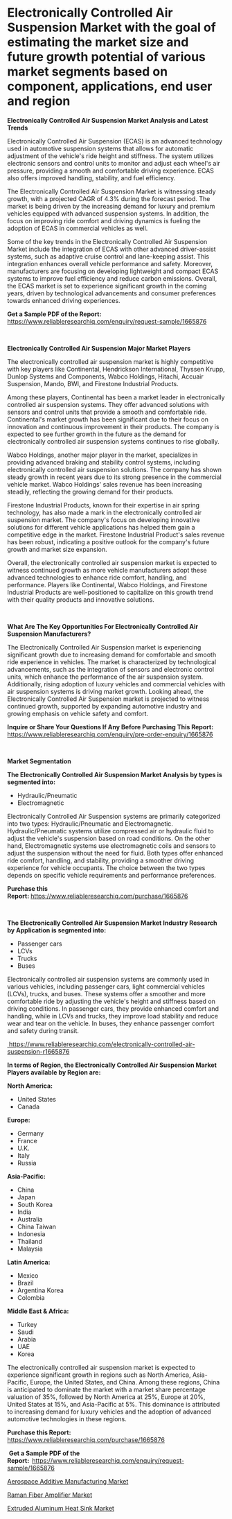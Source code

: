 <p><h1>Electronically Controlled Air Suspension Market with the goal of estimating the market size and future growth potential of various market segments based on component, applications, end user and region</h1></p><p><strong>Electronically Controlled Air Suspension Market Analysis and Latest Trends</strong></p>
<p><p>Electronically Controlled Air Suspension (ECAS) is an advanced technology used in automotive suspension systems that allows for automatic adjustment of the vehicle's ride height and stiffness. The system utilizes electronic sensors and control units to monitor and adjust each wheel's air pressure, providing a smooth and comfortable driving experience. ECAS also offers improved handling, stability, and fuel efficiency.</p><p>The Electronically Controlled Air Suspension Market is witnessing steady growth, with a projected CAGR of 4.3% during the forecast period. The market is being driven by the increasing demand for luxury and premium vehicles equipped with advanced suspension systems. In addition, the focus on improving ride comfort and driving dynamics is fueling the adoption of ECAS in commercial vehicles as well.</p><p>Some of the key trends in the Electronically Controlled Air Suspension Market include the integration of ECAS with other advanced driver-assist systems, such as adaptive cruise control and lane-keeping assist. This integration enhances overall vehicle performance and safety. Moreover, manufacturers are focusing on developing lightweight and compact ECAS systems to improve fuel efficiency and reduce carbon emissions. Overall, the ECAS market is set to experience significant growth in the coming years, driven by technological advancements and consumer preferences towards enhanced driving experiences.</p></p>
<p><strong>Get a Sample PDF of the Report:&nbsp;</strong> <a href="https://www.reliableresearchiq.com/enquiry/request-sample/1665876">https://www.reliableresearchiq.com/enquiry/request-sample/1665876</a></p>
<p>&nbsp;</p>
<p><strong>Electronically Controlled Air Suspension Major Market Players</strong></p>
<p><p>The electronically controlled air suspension market is highly competitive with key players like Continental, Hendrickson International, Thyssen Krupp, Dunlop Systems and Components, Wabco Holdings, Hitachi, Accuair Suspension, Mando, BWI, and Firestone Industrial Products. </p><p>Among these players, Continental has been a market leader in electronically controlled air suspension systems. They offer advanced solutions with sensors and control units that provide a smooth and comfortable ride. Continental's market growth has been significant due to their focus on innovation and continuous improvement in their products. The company is expected to see further growth in the future as the demand for electronically controlled air suspension systems continues to rise globally.</p><p>Wabco Holdings, another major player in the market, specializes in providing advanced braking and stability control systems, including electronically controlled air suspension solutions. The company has shown steady growth in recent years due to its strong presence in the commercial vehicle market. Wabco Holdings' sales revenue has been increasing steadily, reflecting the growing demand for their products.</p><p>Firestone Industrial Products, known for their expertise in air spring technology, has also made a mark in the electronically controlled air suspension market. The company's focus on developing innovative solutions for different vehicle applications has helped them gain a competitive edge in the market. Firestone Industrial Product's sales revenue has been robust, indicating a positive outlook for the company's future growth and market size expansion.</p><p>Overall, the electronically controlled air suspension market is expected to witness continued growth as more vehicle manufacturers adopt these advanced technologies to enhance ride comfort, handling, and performance. Players like Continental, Wabco Holdings, and Firestone Industrial Products are well-positioned to capitalize on this growth trend with their quality products and innovative solutions.</p></p>
<p>&nbsp;</p>
<p><strong>What Are The Key Opportunities For Electronically Controlled Air Suspension Manufacturers?</strong></p>
<p><p>The Electronically Controlled Air Suspension market is experiencing significant growth due to increasing demand for comfortable and smooth ride experience in vehicles. The market is characterized by technological advancements, such as the integration of sensors and electronic control units, which enhance the performance of the air suspension system. Additionally, rising adoption of luxury vehicles and commercial vehicles with air suspension systems is driving market growth. Looking ahead, the Electronically Controlled Air Suspension market is projected to witness continued growth, supported by expanding automotive industry and growing emphasis on vehicle safety and comfort.</p></p>
<p><strong>Inquire or Share Your Questions If Any Before Purchasing This Report:</strong> <a href="https://www.reliableresearchiq.com/enquiry/pre-order-enquiry/1665876">https://www.reliableresearchiq.com/enquiry/pre-order-enquiry/1665876</a></p>
<p>&nbsp;</p>
<p><strong>Market Segmentation</strong></p>
<p><strong>The Electronically Controlled Air Suspension Market Analysis by types is segmented into:</strong></p>
<p><ul><li>Hydraulic/Pneumatic</li><li>Electromagnetic</li></ul></p>
<p><p>Electronically Controlled Air Suspension systems are primarily categorized into two types: Hydraulic/Pneumatic and Electromagnetic. Hydraulic/Pneumatic systems utilize compressed air or hydraulic fluid to adjust the vehicle's suspension based on road conditions. On the other hand, Electromagnetic systems use electromagnetic coils and sensors to adjust the suspension without the need for fluid. Both types offer enhanced ride comfort, handling, and stability, providing a smoother driving experience for vehicle occupants. The choice between the two types depends on specific vehicle requirements and performance preferences.</p></p>
<p><strong>Purchase this Report:&nbsp;</strong><a href="https://www.reliableresearchiq.com/purchase/1665876">https://www.reliableresearchiq.com/purchase/1665876</a></p>
<p>&nbsp;</p>
<p><strong>The Electronically Controlled Air Suspension Market Industry Research by Application is segmented into:</strong></p>
<p><ul><li>Passenger cars</li><li>LCVs</li><li>Trucks</li><li>Buses</li></ul></p>
<p><p>Electronically controlled air suspension systems are commonly used in various vehicles, including passenger cars, light commercial vehicles (LCVs), trucks, and buses. These systems offer a smoother and more comfortable ride by adjusting the vehicle's height and stiffness based on driving conditions. In passenger cars, they provide enhanced comfort and handling, while in LCVs and trucks, they improve load stability and reduce wear and tear on the vehicle. In buses, they enhance passenger comfort and safety during transit.</p></p>
<p><a href="https://www.reliableresearchiq.com/electronically-controlled-air-suspension-r1665876">&nbsp;https://www.reliableresearchiq.com/electronically-controlled-air-suspension-r1665876</a></p>
<p><strong>In terms of Region, the Electronically Controlled Air Suspension Market Players available by Region are:</strong></p>
<p>
    <p> <strong> North America: </strong>
        <ul>
            <li>United States</li>
            <li>Canada</li>
        </ul>
        </p> 
    <p> <strong> Europe: </strong>
        <ul>
            <li>Germany</li>
            <li>France</li>
            <li>U.K.</li>
            <li>Italy</li>
            <li>Russia</li>
        </ul>
        </p> 
    <p> <strong> Asia-Pacific: </strong>
        <ul>
            <li>China</li>
            <li>Japan</li>
            <li>South Korea</li>
            <li>India</li>
            <li>Australia</li>
            <li>China Taiwan</li>
            <li>Indonesia</li>
            <li>Thailand</li>
            <li>Malaysia</li>
        </ul>
        </p> 
    <p> <strong> Latin America: </strong>
        <ul>
            <li>Mexico</li>
            <li>Brazil</li>
            <li>Argentina Korea</li>
            <li>Colombia</li>
        </ul>
        </p> 
    <p> <strong> Middle East & Africa: </strong>
        <ul>
            <li>Turkey</li>
            <li>Saudi</li>
            <li>Arabia</li>
            <li>UAE</li>
            <li>Korea</li>
        </ul>
    </p>
    </p>
<p><p>The electronically controlled air suspension market is expected to experience significant growth in regions such as North America, Asia-Pacific, Europe, the United States, and China. Among these regions, China is anticipated to dominate the market with a market share percentage valuation of 35%, followed by North America at 25%, Europe at 20%, United States at 15%, and Asia-Pacific at 5%. This dominance is attributed to increasing demand for luxury vehicles and the adoption of advanced automotive technologies in these regions.</p></p>
<p><strong>Purchase this Report: </strong><a href="https://www.reliableresearchiq.com/purchase/1665876">https://www.reliableresearchiq.com/purchase/1665876</a></p>
<p>&nbsp;<strong>Get a Sample PDF of the Report:&nbsp;&nbsp;</strong><a href="https://www.reliableresearchiq.com/enquiry/request-sample/1665876">https://www.reliableresearchiq.com/enquiry/request-sample/1665876</a></p>
<p><strong></strong></p>
<p><p><a href="https://view.publitas.com/reportprime-1/aerospace-additive-manufacturing-industry-analysis-report-its-market-size-growing-with-a-cagr-of-6-5-by-applications-types-and-region-forecasted-for-period-from-2024-to-2031/">Aerospace Additive Manufacturing Market</a></p><p><a href="https://github.com/RoccoManning/Market-Research-Report-List-6/blob/main/raman-fiber-amplifier-market.md">Raman Fiber Amplifier Market</a></p><p><a href="https://github.com/ranaacryptoaddmin/Market-Research-Report-List-1/blob/main/extruded-aluminum-heat-sink-market.md">Extruded Aluminum Heat Sink Market</a></p></p>